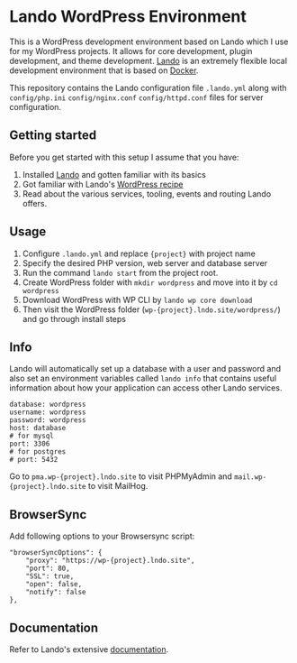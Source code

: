# Lando WordPress Environment
This is a WordPress development environment based on Lando which I use for my WordPress projects. It allows for core development, plugin development, and theme development. 
[Lando](https://github.com/lando/lando) is an extremely flexible local development environment that is based on [Docker](https://www.docker.com/).

This repository contains the Lando configuration file `.lando.yml` along with `config/php.ini` `config/nginx.conf` `config/httpd.conf` files for server configuration.

## Getting started
Before you get started with this setup I assume that you have:
1. Installed [Lando](https://github.com/lando/lando) and gotten familiar with its basics
1. Got familiar with Lando's [WordPress recipe](https://docs.lando.dev/config/wordpress.html)
1. Read about the various services, tooling, events and routing Lando offers.

## Usage  
1. Configure `.lando.yml`  and replace `{project}` with project name
1. Specify the desired PHP version, web server and database server
1. Run the command `lando start` from the project root.
1. Create WordPress folder with `mkdir wordpress` and move into it by `cd wordpress`
1. Download WordPress with WP CLI by `lando wp core download` 
1. Then visit the WordPress folder (`wp-{project}.lndo.site/wordpress/`) and go through install steps

## Info
Lando will automatically set up a database with a user and password and also set an environment variables called `lando info` that contains useful information about how your application can access other Lando services.
``` 
database: wordpress
username: wordpress
password: wordpress
host: database
# for mysql
port: 3306
# for postgres
# port: 5432
```
Go to `pma.wp-{project}.lndo.site` to visit PHPMyAdmin and `mail.wp-{project}.lndo.site` to visit MailHog.
## BrowserSync
 Add following options to your Browsersync script:
``` 
"browserSyncOptions": {
    "proxy": "https://wp-{project}.lndo.site",
    "port": 80,
    "SSL": true,
    "open": false,
    "notify": false
},
```

## Documentation
Refer to Lando's extensive [documentation](https://docs.lando.de).
